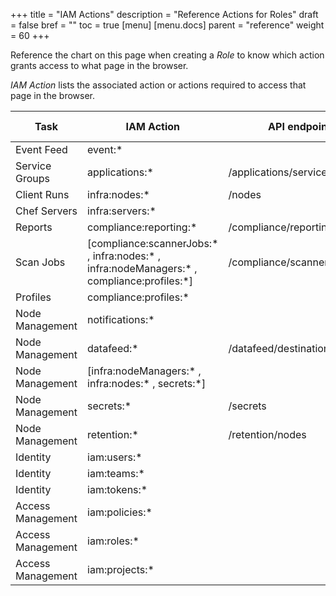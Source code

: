 +++
title = "IAM Actions"
description = "Reference Actions for Roles"
draft = false
bref = ""
toc = true
[menu]
  [menu.docs]
    parent = "reference"
    weight = 60
+++

Reference the chart on this page when creating a *Role* to know which action grants access to what page in the browser.

*IAM Action* lists the associated action or actions required to access that page in the browser.

|  Task           |  IAM Action      | API endpoint  | Browser Page |
| --------------- | ---------------- | ------------- | --------- |
| Event Feed      | event:*         | <endpoint>     | Dashboards |
| Service Groups  | applications:*  | /applications/service-groups | Applications |
| Client Runs     | infra:nodes:*   | /nodes | Infrastructure |
| Chef Servers    | infra:servers:* | <endpoint>     | Infrastructure |
| Reports         | compliance:reporting:*  | /compliance/reporting/reports | Compliance |
| Scan Jobs | [compliance:scannerJobs:* , infra:nodes:* , infra:nodeManagers:* , compliance:profiles:*]| /compliance/scanner/jobs | Compliance |
| Profiles | compliance:profiles:* | <endpoint>     | Compliance |
| Node Management | notifications:* | <endpoint>     | Settings |
| Node Management | datafeed:* | /datafeed/destination | Settings |
| Node Management | [infra:nodeManagers:* , infra:nodes:* , secrets:*] | <endpoint>  | Settings |
| Node Management | secrets:* | /secrets | Settings |
| Node Management | retention:* | /retention/nodes | Settings |
| Identity | iam:users:* | <endpoint>     | Settings |
| Identity | iam:teams:* | <endpoint>     | Settings |
| Identity | iam:tokens:* | <endpoint>     | Settings |
| Access Management | iam:policies:* | <endpoint>     | Settings |
| Access Management | iam:roles:*    | <endpoint>     | Settings |
| Access Management | iam:projects:* | <endpoint>     | Settings |
